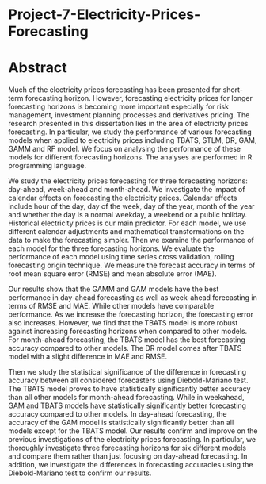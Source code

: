 # Project-7-Electricity-Prices-Forecasting

# Abstract
Much of the electricity prices forecasting has been presented for short-term forecasting horizon.
However, forecasting electricity prices for longer forecasting horizons is becoming more important
especially for risk management, investment planning processes and derivatives pricing.
The research presented in this dissertation lies in the area of electricity prices forecasting. In particular,
we study the performance of various forecasting models when applied to electricity prices including
TBATS, STLM, DR, GAM, GAMM and RF model. We focus on analysing the performance
of these models for different forecasting horizons. The analyses are performed in R programming
language.

We study the electricity prices forecasting for three forecasting horizons: day-ahead, week-ahead
and month-ahead. We investigate the impact of calendar effects on forecasting the electricity prices.
Calendar effects include hour of the day, day of the week, day of the year, month of the year and
whether the day is a normal weekday, a weekend or a public holiday. Historical electricity prices
is our main predictor. For each model, we use different calendar adjustments and mathematical
transformations on the data to make the forecasting simpler. Then we examine the performance of
each model for the three forecasting horizons. We evaluate the performance of each model using
time series cross validation, rolling forecasting origin technique. We measure the forecast accuracy
in terms of root mean square error (RMSE) and mean absolute error (MAE).

Our results show that the GAMM and GAM models have the best performance in day-ahead
forecasting as well as week-ahead forecasting in terms of RMSE and MAE. While other models
have comparable performance. As we increase the forecasting horizon, the forecasting error also
increases. However, we find that the TBATS model is more robust against increasing forecasting
horizons when compared to other models. For month-ahead forecasting, the TBATS model has the
best forecasting accuracy compared to other models. The DR model comes after TBATS model
with a slight difference in MAE and RMSE.

Then we study the statistical significance of the difference in forecasting accuracy between all
considered forecasters using Diebold-Mariano test. The TBATS model proves to have statistically
significantly better accuracy than all other models for month-ahead forecasting. While in weekahead,
GAM and TBATS models have statistically significantly better forecasting accuracy compared
to other models. In day-ahead forecasting, the accuracy of the GAM model is statistically
significantly better than all models except for the TBATS model.
Our results confirm and improve on the previous investigations of the electricity prices forecasting.
In particular, we thoroughly investigate three forecasting horizons for six different models and
compare them rather than just focusing on day-ahead forecasting. In addition, we investigate the
differences in forecasting accuracies using the Diebold-Mariano test to confirm our results.
